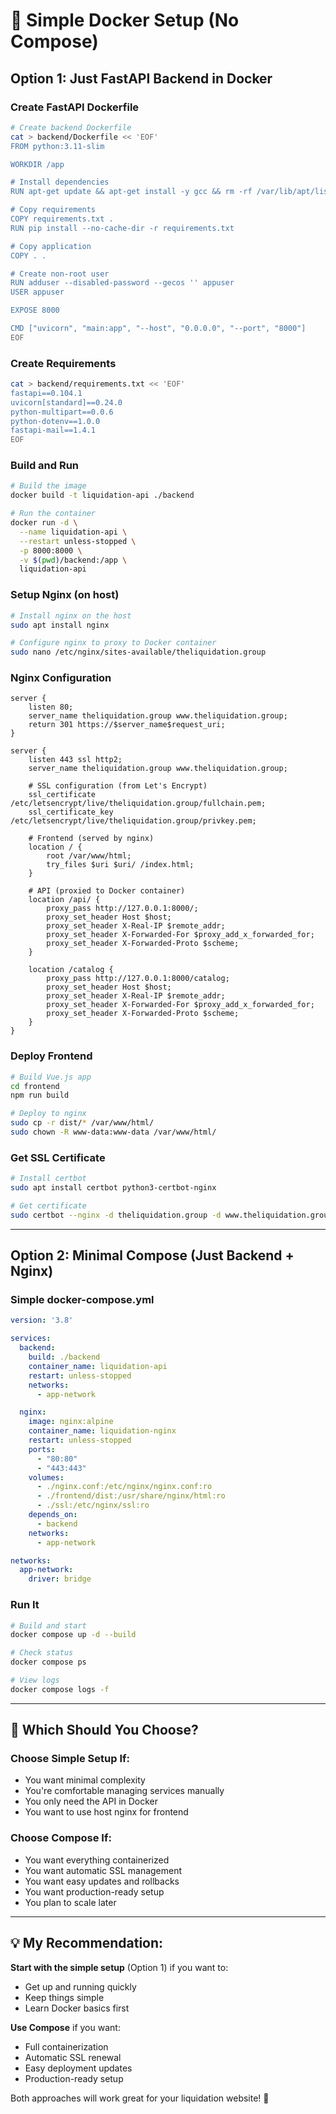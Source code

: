 # 🐳 Simple Docker Setup (No Compose)

## **Option 1: Just FastAPI Backend in Docker**

### **Create FastAPI Dockerfile**
```bash
# Create backend Dockerfile
cat > backend/Dockerfile << 'EOF'
FROM python:3.11-slim

WORKDIR /app

# Install dependencies
RUN apt-get update && apt-get install -y gcc && rm -rf /var/lib/apt/lists/*

# Copy requirements
COPY requirements.txt .
RUN pip install --no-cache-dir -r requirements.txt

# Copy application
COPY . .

# Create non-root user
RUN adduser --disabled-password --gecos '' appuser
USER appuser

EXPOSE 8000

CMD ["uvicorn", "main:app", "--host", "0.0.0.0", "--port", "8000"]
EOF
```

### **Create Requirements**
```bash
cat > backend/requirements.txt << 'EOF'
fastapi==0.104.1
uvicorn[standard]==0.24.0
python-multipart==0.0.6
python-dotenv==1.0.0
fastapi-mail==1.4.1
EOF
```

### **Build and Run**
```bash
# Build the image
docker build -t liquidation-api ./backend

# Run the container
docker run -d \
  --name liquidation-api \
  --restart unless-stopped \
  -p 8000:8000 \
  -v $(pwd)/backend:/app \
  liquidation-api
```

### **Setup Nginx (on host)**
```bash
# Install nginx on the host
sudo apt install nginx

# Configure nginx to proxy to Docker container
sudo nano /etc/nginx/sites-available/theliquidation.group
```

### **Nginx Configuration**
```nginx
server {
    listen 80;
    server_name theliquidation.group www.theliquidation.group;
    return 301 https://$server_name$request_uri;
}

server {
    listen 443 ssl http2;
    server_name theliquidation.group www.theliquidation.group;
    
    # SSL configuration (from Let's Encrypt)
    ssl_certificate /etc/letsencrypt/live/theliquidation.group/fullchain.pem;
    ssl_certificate_key /etc/letsencrypt/live/theliquidation.group/privkey.pem;
    
    # Frontend (served by nginx)
    location / {
        root /var/www/html;
        try_files $uri $uri/ /index.html;
    }
    
    # API (proxied to Docker container)
    location /api/ {
        proxy_pass http://127.0.0.1:8000/;
        proxy_set_header Host $host;
        proxy_set_header X-Real-IP $remote_addr;
        proxy_set_header X-Forwarded-For $proxy_add_x_forwarded_for;
        proxy_set_header X-Forwarded-Proto $scheme;
    }
    
    location /catalog {
        proxy_pass http://127.0.0.1:8000/catalog;
        proxy_set_header Host $host;
        proxy_set_header X-Real-IP $remote_addr;
        proxy_set_header X-Forwarded-For $proxy_add_x_forwarded_for;
        proxy_set_header X-Forwarded-Proto $scheme;
    }
}
```

### **Deploy Frontend**
```bash
# Build Vue.js app
cd frontend
npm run build

# Deploy to nginx
sudo cp -r dist/* /var/www/html/
sudo chown -R www-data:www-data /var/www/html/
```

### **Get SSL Certificate**
```bash
# Install certbot
sudo apt install certbot python3-certbot-nginx

# Get certificate
sudo certbot --nginx -d theliquidation.group -d www.theliquidation.group
```

---

## **Option 2: Minimal Compose (Just Backend + Nginx)**

### **Simple docker-compose.yml**
```yaml
version: '3.8'

services:
  backend:
    build: ./backend
    container_name: liquidation-api
    restart: unless-stopped
    networks:
      - app-network

  nginx:
    image: nginx:alpine
    container_name: liquidation-nginx
    restart: unless-stopped
    ports:
      - "80:80"
      - "443:443"
    volumes:
      - ./nginx.conf:/etc/nginx/nginx.conf:ro
      - ./frontend/dist:/usr/share/nginx/html:ro
      - ./ssl:/etc/nginx/ssl:ro
    depends_on:
      - backend
    networks:
      - app-network

networks:
  app-network:
    driver: bridge
```

### **Run It**
```bash
# Build and start
docker compose up -d --build

# Check status
docker compose ps

# View logs
docker compose logs -f
```

---

## **🤔 Which Should You Choose?**

### **Choose Simple Setup If:**
- You want minimal complexity
- You're comfortable managing services manually
- You only need the API in Docker
- You want to use host nginx for frontend

### **Choose Compose If:**
- You want everything containerized
- You want automatic SSL management
- You want easy updates and rollbacks
- You want production-ready setup
- You plan to scale later

---

## **💡 My Recommendation:**

**Start with the simple setup** (Option 1) if you want to:
- Get up and running quickly
- Keep things simple
- Learn Docker basics first

**Use Compose** if you want:
- Full containerization
- Automatic SSL renewal
- Easy deployment updates
- Production-ready setup

Both approaches will work great for your liquidation website! 🚀
